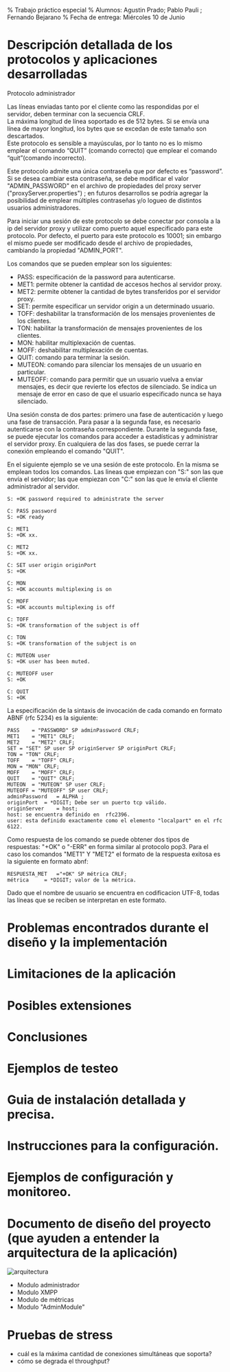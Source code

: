 % Trabajo práctico especial 
% Alumnos: Agustin Prado; Pablo Pauli ; Fernando Bejarano 
% Fecha de entrega: Miércoles 10 de Junio 

# Descripción detallada de los protocolos y aplicaciones desarrolladas

Protocolo administrador

Las líneas enviadas tanto por el cliente como las respondidas por el servidor, deben 
terminar con la secuencia CRLF.  
La máxima longitud de línea soportado es de 512 bytes. Si se envía una línea de 
mayor longitud, los bytes que se excedan de este tamaño son descartados.  
Este protocolo es sensible a mayúsculas, por lo tanto no es lo mismo emplear el 
comando “QUIT” (comando correcto)  que emplear el comando “quit”(comando incorrecto). 

Este protocolo admite una única contraseña que por defecto es “password”. Si se desea cambiar esta contraseña, se debe modificar el valor "ADMIN_PASSWORD" en el archivo de propiedades del proxy server ("proxyServer.properties") ; en 
futuros desarrollos se podría agregar la posibilidad de emplear múltiples contraseñas y/o 
logueo de distintos usuarios administradores. 

Para iniciar una sesión de este protocolo se debe conectar por consola a la ip del servidor proxy y utilizar como puerto aquel especificado para este protocolo. Por defecto, el puerto para este protocolo es 10001; sin embargo el mismo puede ser modificado desde el archivo de propiedades, cambiando la propiedad "ADMIN_PORT".

Los comandos que se pueden emplear son los siguientes:

* PASS: especificación de la password para autenticarse.
* MET1: permite obtener la cantidad de accesos hechos al servidor proxy.
* MET2: permite obtener la cantidad de bytes transferidos por el servidor proxy.
* SET: permite especificar un servidor origin a un determinado usuario.
* TOFF: deshabilitar la transformación de los mensajes provenientes de los clientes.
* TON: habilitar la transformación de mensajes provenientes de los clientes.
* MON: habilitar multiplexación de cuentas.
* MOFF: deshabilitar multiplexación de cuentas.
* QUIT: comando para terminar la sesión.
* MUTEON: comando para silenciar los mensajes de un usuario en particular.
* MUTEOFF: comando para permitir que un usuario vuelva a enviar mensajes, es decir que revierte los efectos de silenciado. Se indica un mensaje de error en caso de que el usuario especificado nunca se haya silenciado.



Una sesión consta de dos partes: primero una fase de autenticación y luego una fase de transacción. Para pasar a la segunda fase, es necesario autenticarse con la contraseña correspondiente. Durante la segunda fase, se puede ejecutar los comandos para acceder a estadísticas y administrar el servidor proxy. En cualquiera de las dos fases, se puede cerrar la conexión empleando el comando "QUIT".


En el siguiente ejemplo se ve una sesión de este protocolo. En la misma se emplean todos los comandos. Las lineas que empiezan con "S:" son las que envía el servidor; las que empiezan con "C:" son las que le envía el cliente administrador al servidor.

    S: +OK password required to administrate the server
    
    C: PASS password
    S: +OK ready
    
    C: MET1
    S: +OK xx.

    C: MET2
    S: +OK xx.

    C: SET user origin originPort
    S: +OK

    C: MON
    S: +OK accounts multiplexing is on

    C: MOFF
    S: +OK accounts multiplexing is off

    C: TOFF
    S: +OK transformation of the subject is off

    C: TON
    S: +OK transformation of the subject is on

    C: MUTEON user
    S: +OK user has been muted.

    C: MUTEOFF user
    S: +OK

    C: QUIT
    S: +OK

La especificación de la sintaxis de invocación de cada comando en formato ABNF (rfc 5234) es la siguiente:

	PASS	= "PASSWORD" SP adminPassword CRLF;
	MET1	= "MET1" CRLF;
	MET2	= "MET2" CRLF;
	SET	= "SET" SP user SP originServer SP originPort CRLF; 
	TON	= "TON" CRLF;
	TOFF	= "TOFF" CRLF;
	MON	= "MON" CRLF;
	MOFF	= "MOFF" CRLF;
	QUIT	= "QUIT" CRLF;
	MUTEON	= "MUTEON" SP user CRLF;
	MUTEOFF	= "MUTEOFF" SP user CRLF;
	adminPassword	= ALPHA ;
	originPort 	= *DIGIT; Debe ser un puerto tcp válido.
	originServer	= host;
	host: se encuentra definido en  rfc2396.
	user: esta definido exactamente como el elemento "localpart" en el rfc 6122.

Como respuesta de los comando se puede obtener dos tipos de respuestas: "+OK" o "-ERR" en forma similar al protocolo pop3.
Para el caso los comandos "MET1" Y "MET2" el formato de la respuesta exitosa es la siguiente en formato abnf:
	
	RESPUESTA_MET	="+OK" SP métrica CRLF;
	métrica 	= *DIGIT; valor de la métrica.
	
	
Dado que el nombre de usuario se encuentra en codificacion UTF-8, todas las líneas que se reciben se interpretan en este formato.

# Problemas encontrados durante el diseño y la implementación

# Limitaciones de la aplicación

# Posibles extensiones

# Conclusiones

# Ejemplos de testeo

# Guia de instalación detallada y precisa.  

# Instrucciones para la configuración.

# Ejemplos de configuración y monitoreo.

# Documento de diseño del proyecto (que ayuden a entender la arquitectura de la aplicación)

 ![arquitectura](drafts/arquitectura.jpg "arquitectura")

* Modulo administrador
* Modulo XMPP
* Modulo de métricas
* Modulo "AdminModule"

# Pruebas de stress
* cuál es la máxima cantidad de conexiones simultáneas que soporta?
* cómo se degrada el throughput?
